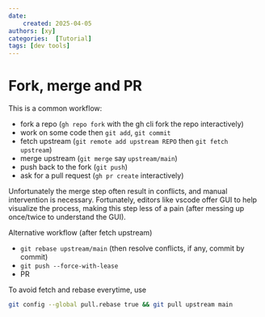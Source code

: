 ```yaml
---
date:
    created: 2025-04-05
authors: [xy]
categories:  [Tutorial]
tags: [dev tools]
---
```


# Fork, merge and PR

<!-- more -->
This is a common workflow: 
- fork a repo (`gh repo fork` with the gh cli fork the repo interactively)
- work on some code then `git add`, `git commit`
- fetch upstream (`git remote add upstream REPO` then `git fetch upstream`)
- merge upstream (`git merge` say `upstream/main`) 
- push back to the fork (`git push`)
- ask for a pull request (`gh pr create` interactively) 

Unfortunately the merge step often result in conflicts, and manual intervention is necessary. Fortunately, editors like vscode offer GUI to help visualize the process, making this step less of a pain (after messing up once/twice to understand the GUI).  

Alternative workflow (after fetch upstream)

- `git rebase upstream/main`  (then resolve conflicts, if any, commit by commit)
- `git push --force-with-lease`
- PR

To avoid fetch and rebase everytime, use 

```sh
git config --global pull.rebase true && git pull upstream main
```